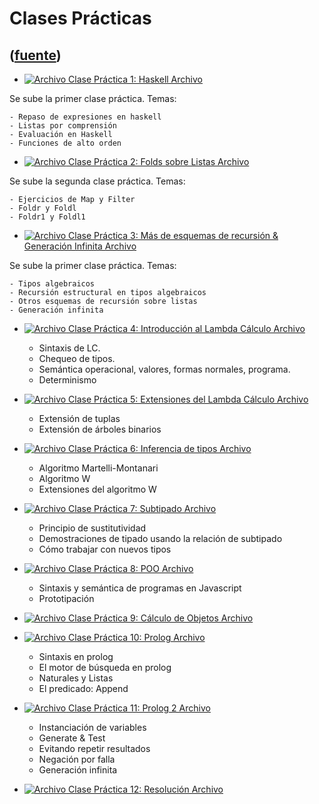 # Clases Prácticas
([fuente](https://campus.exactas.uba.ar/course/view.php?id=1059&section=6))
---
  - [![Archivo](https://campus.exactas.uba.ar/theme/image.php/magazine/core/1462913092/f/pdf) Clase Práctica 1: Haskell Archivo](https://campus.exactas.uba.ar/mod/resource/view.php?id=57223)

Se sube la primer clase práctica. Temas:

    - Repaso de expresiones en haskell
    - Listas por comprensión
    - Evaluación en Haskell
    - Funciones de alto orden

  - [![Archivo](https://campus.exactas.uba.ar/theme/image.php/magazine/core/1462913092/f/pdf) Clase Práctica 2: Folds sobre Listas Archivo](https://campus.exactas.uba.ar/mod/resource/view.php?id=57362)

Se sube la segunda clase práctica. Temas:

    - Ejercicios de Map y Filter
    - Foldr y Foldl
    - Foldr1 y Foldl1

  - [![Archivo](https://campus.exactas.uba.ar/theme/image.php/magazine/core/1462913092/f/pdf) Clase Práctica 3: Más de esquemas de recursión & Generación Infinita Archivo](https://campus.exactas.uba.ar/mod/resource/view.php?id=57370)

Se sube la primer clase práctica. Temas:

    - Tipos algebraicos
    - Recursión estructural en tipos algebraicos
    - Otros esquemas de recursión sobre listas
    - Generación infinita

  - [![Archivo](https://campus.exactas.uba.ar/theme/image.php/magazine/core/1462913092/f/pdf) Clase Práctica 4: Introducción al Lambda Cálculo Archivo](https://campus.exactas.uba.ar/mod/resource/view.php?id=57712)

    - Sintaxis de LC.
    - Chequeo de tipos.
    - Semántica operacional, valores, formas normales, programa.
    - Determinismo

  - [![Archivo](https://campus.exactas.uba.ar/theme/image.php/magazine/core/1462913092/f/pdf) Clase Práctica 5: Extensiones del Lambda Cálculo Archivo](https://campus.exactas.uba.ar/mod/resource/view.php?id=58382)

    - Extensión de tuplas
    - Extensión de árboles binarios

  - [![Archivo](https://campus.exactas.uba.ar/theme/image.php/magazine/core/1462913092/f/pdf) Clase Práctica 6: Inferencia de tipos Archivo](https://campus.exactas.uba.ar/mod/resource/view.php?id=58813)

    - Algoritmo Martelli-Montanari
    - Algoritmo W
    - Extensiones del algoritmo W

  - [![Archivo](https://campus.exactas.uba.ar/theme/image.php/magazine/core/1462913092/f/pdf) Clase Práctica 7: Subtipado Archivo](https://campus.exactas.uba.ar/mod/resource/view.php?id=58879)

    - Principio de sustitutividad
    - Demostraciones de tipado usando la relación de subtipado
    - Cómo trabajar con nuevos tipos 

  - [![Archivo](https://campus.exactas.uba.ar/theme/image.php/magazine/core/1462913092/f/pdf) Clase Práctica 8: POO Archivo](https://campus.exactas.uba.ar/mod/resource/view.php?id=58897)

    - Sintaxis y semántica de programas en Javascript
    - Prototipación

  - [![Archivo](https://campus.exactas.uba.ar/theme/image.php/magazine/core/1462913092/f/pdf) Clase Práctica 9: Cálculo de Objetos Archivo](https://campus.exactas.uba.ar/mod/resource/view.php?id=58945)

  - [![Archivo](https://campus.exactas.uba.ar/theme/image.php/magazine/core/1462913092/f/pdf) Clase Práctica 10: Prolog Archivo](https://campus.exactas.uba.ar/mod/resource/view.php?id=58998)

    - Sintaxis en prolog
    - El motor de búsqueda en prolog
    - Naturales y Listas
    - El predicado: Append

  - [![Archivo](https://campus.exactas.uba.ar/theme/image.php/magazine/core/1462913092/f/pdf) Clase Práctica 11: Prolog 2 Archivo](https://campus.exactas.uba.ar/mod/resource/view.php?id=59047)

    - Instanciación de variables
    - Generate & Test
    - Evitando repetir resultados
    - Negación por falla
    - Generación infinita

  - [![Archivo](https://campus.exactas.uba.ar/theme/image.php/magazine/core/1462913092/f/pdf) Clase Práctica 12: Resolución Archivo](https://campus.exactas.uba.ar/mod/resource/view.php?id=59344)

